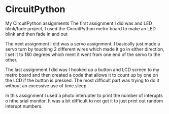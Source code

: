# CircuitPython
My CircuitPython assignments
The first assignment I did was and LED blink/fade 
project, I used the CircuitPython metro board 
to make an LED blink and then fade in and out

The next assignment I did was a servo assignment.
I basically just made a servo turn by touching 2
different wires which made it go in either 
direction, I set it to 180 degrees which ment it
went from one end of the servo to the other. 

The last assignment I did was I hooked up a button
and LCD screen to my metro board and then created a 
code that allows it to count up by one on the LCD
if the button is pressed. The most difficult part was 
trying to do it without an excessive use of time.sleep

In this assignment I used a photo interupter to print the 
number of interupts o nthe srial monitor. It was a bit 
difficult to not get it to just print out random interupt 
numbers.

